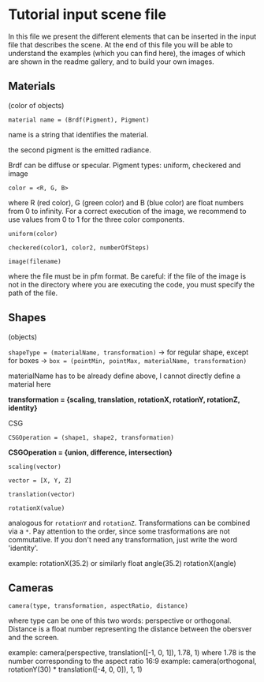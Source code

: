 # Tutorial input scene file

In this file we present the different elements that can be inserted in the input file that describes the scene. At the end of this file you will be able to understand the examples (which you can find here), the images of which are shown in the readme gallery, and to build your own images.

## Materials

(color of objects)

`material name = (Brdf(Pigment), Pigment)`

name is a string that identifies the material. 

the second pigment is the emitted radiance.

Brdf can be diffuse or specular. Pigment types: uniform, checkered and image

`color = <R, G, B>`

where R (red color), G (green color) and B (blue color) are float numbers from 0 to infinity. For a correct execution of the image, we recommend to use values from 0 to 1 for the three color components.

`uniform(color)`

`checkered(color1, color2, numberOfSteps)`

`image(filename)`

where the file must be in pfm format. Be careful: if the file of the image is not in the directory where you are executing the code, you must specify the path of the file.

## Shapes

(objects)

`shapeType = (materialName, transformation)` -> for regular shape, except for boxes -> `box = (pointMin, pointMax, materialName, transformation)`

materialName has to be already define above, I cannot directly define a material here

**transformation = {scaling, translation, rotationX, rotationY, rotationZ, identity}**

CSG

`CSGOperation = (shape1, shape2, transformation)`

**CSGOperation = {union, difference, intersection}**

`scaling(vector)`

`vector = [X, Y, Z]`

`translation(vector)`

`rotationX(value)`

analogous for `rotationY` and `rotationZ`. Transformations can be combined via a `*`. Pay attention to the order, since some trasformations are not commutative. If you don't need any transformation, just write the word 'identity'.

example: 
  rotationX(35.2)     or similarly      float angle(35.2) 
                                        rotationX(angle)

## Cameras

`camera(type, transformation, aspectRatio, distance)`

where type can be one of this two words: perspective or orthogonal. Distance is a float number representing the distance between the obersver and the screen.

example: camera(perspective, translation([-1, 0, 1]), 1.78, 1) where 1.78 is the number corresponding to the aspect ratio 16:9
example: camera(orthogonal, rotationY(30) * translation([-4, 0, 0]), 1, 1)
